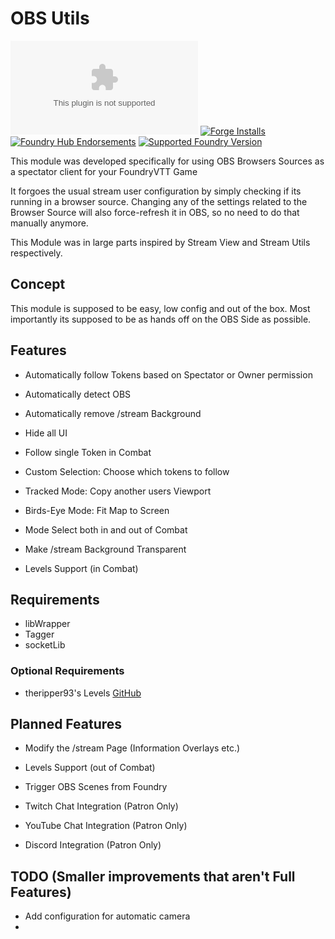 # OBS Utils

![Latest Release Download Count](https://img.shields.io/github/downloads/faeyumbrea/obs-utils/latest/module.zip) [![Forge Installs](https://img.shields.io/badge/dynamic/json?label=Forge%20Installs&query=package.installs&suffix=%25&url=https%3A%2F%2Fforge-vtt.com%2Fapi%2Fbazaar%2Fpackage%2Fobs-utils&colorB=4aa94a)](https://forge-vtt.com/bazaar#package=obs-utils) [![Foundry Hub Endorsements](https://img.shields.io/endpoint?logoColor=white&url=https%3A%2F%2Fwww.foundryvtt-hub.com%2Fwp-json%2Fhubapi%2Fv1%2Fpackage%2Fobs-utils%2Fshield%2Fendorsements)](https://www.foundryvtt-hub.com/package/obs-utils/) [![Supported Foundry Version](https://img.shields.io/endpoint?url=https%3A%2F%2Ffoundryshields.com%2Fversion%3Fstyle%3Dflat%26url%3Dhttps%3A%2F%2Fraw.githubusercontent.com%2FFaeyUmbrea%2Fobs-utils%2Fmaster%2Fpublic%2Fmodule.json)](https://github.com/FaeyUmbrea/obs-utils/releases/latest)





This module was developed specifically for using OBS Browsers Sources as a spectator client for your FoundryVTT Game

It forgoes the usual stream user configuration by simply checking if its running in a browser source.
Changing any of the settings related to the Browser Source will also force-refresh it in OBS, so no need to do that manually anymore.

This Module was in large parts inspired by Stream View and Stream Utils respectively.

## Concept

This module is supposed to be easy, low config and out of the box. 
Most importantly its supposed to be as hands off on the OBS Side as possible. 

## Features

- Automatically follow Tokens based on Spectator or Owner permission
- Automatically detect OBS
- Automatically remove /stream Background
- Hide all UI
- Follow single Token in Combat
- Custom Selection: Choose which tokens to follow
- Tracked Mode: Copy another users Viewport
- Birds-Eye Mode: Fit Map to Screen
- Mode Select both in and out of Combat

- Make /stream Background Transparent

- Levels Support (in Combat)

## Requirements

- libWrapper
- Tagger
- socketLib

### Optional Requirements

- theripper93's Levels [GitHub](https://github.com/theripper93/Levels)

## Planned Features


- Modify the /stream Page (Information Overlays etc.)

- Levels Support (out of Combat)
- Trigger OBS Scenes from Foundry

- Twitch Chat Integration (Patron Only)
- YouTube Chat Integration (Patron Only)

- Discord Integration (Patron Only)

## TODO (Smaller improvements that aren't Full Features)
- Add configuration for automatic camera
- 